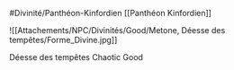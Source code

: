 #Divinité/Panthéon-Kinfordien [[Panthéon Kinfordien]] 

![[Attachements/NPC/Divinités/Good/Metone, Déesse des tempêtes/Forme_Divine.jpg]]

Déesse des tempêtes
Chaotic Good